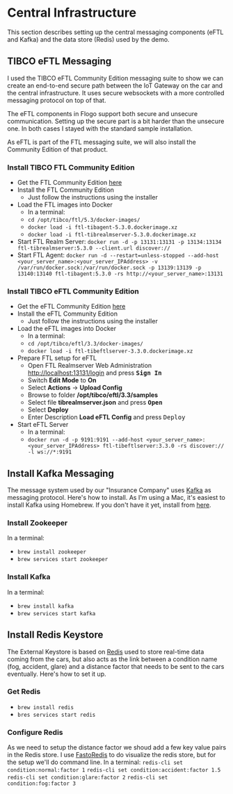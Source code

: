 # Central Infrastructure

This section describes setting up the central messaging components (eFTL and Kafka) and the data store (Redis) used by the demo.

## TIBCO eFTL Messaging
I used the TIBCO eFTL Community Edition messaging suite  to show we can create an end-to-end secure path between the IoT Gateway on the car and the central infrastructure. It uses secure websockets with a more controlled messaging protocol on top of that.

The eFTL components in Flogo support both secure and unsecure communication. Setting up the secure part is a bit harder than the unsecure one. In both cases I stayed with the standard sample installation.

As eFTL is part of the FTL messaging suite, we will also install the Community Edition of that product.

### Install TIBCO FTL Community Edition
* Get the FTL Community Edition [here](https://www.tibco.com/products/tibco-ftl)
* Install the FTL Community Edition
	* Just follow the instructions using the installer
* Load the FTL images into Docker
	* In a terminal:
	* `cd /opt/tibco/ftl/5.3/docker-images/`
	* `docker load -i ftl-tibagent-5.3.0.dockerimage.xz` 
	* `docker load -i ftl-tibrealmserver-5.3.0.dockerimage.xz`
* Start FTL Realm Server:
`docker run -d -p 13131:13131 -p 13134:13134 ftl-tibrealmserver:5.3.0 --client.url discover://`
* Start FTL Agent:
`docker run -d --restart=unless-stopped --add-host <your_server_name>:<your_server_IPAddress> -v /var/run/docker.sock:/var/run/docker.sock -p 13139:13139 -p 13140:13140 ftl-tibagent:5.3.0 -rs http://<your_server_name>:13131`

### Install TIBCO eFTL Community Edition
* Get the eFTL Community Edition [here](https://www.tibco.com/products/tibco-eftl)
* Install the eFTL Community Edition
	* Just follow the instructions using the installer
* Load the eFTL images into Docker
	* In a terminal:
	* `cd /opt/tibco/eftl/3.3/docker-images/`
	* `docker load -i ftl-tibeftlserver-3.3.0.dockerimage.xz`
* Prepare FTL setup for eFTL
	* Open FTL Realmserver Web Administration [http://localhost:13131/login](http://localhost:13131/login) and press <kbd>**Sign In**</kbd>
	* Switch **Edit Mode** to **On**
	* Select **Actions** -> **Upload Config**
	* Browse to folder **/opt/tibco/eftl/3.3/samples**
	* Select file **tibrealmserver.json** and press <kbd>**Open**</kbd>
	* Select **Deploy**
	* Enter Description **Load eFTL Config** and press <kbd>Deploy</kbd>
* Start eFTL Server
	* In a terminal: 
	* `docker run -d -p 9191:9191 --add-host <your_server_name>:<your_server_IPAddress> ftl-tibeftlserver:3.3.0 -rs discover:// -l ws://*:9191`

## Install Kafka Messaging
The message system used by our "Insurance Company" uses [Kafka](https://kafka.apache.org/) as messaging protocol. Here's how to install. As I'm using a Mac, it's easiest to install Kafka using Homebrew. If you don't have it yet, install from [here](https://brew.sh/).

### Install Zookeeper

In a terminal:

* `brew install zookeeper`
* `brew services start zookeeper`

### Install Kafka
In a terminal:

* `brew install kafka`
* `brew services start kafka`


## Install Redis Keystore
The External Keystore is based on [Redis](https://redis.io/) used to store real-time data coming from the cars, but also acts as the link between a condition name (fog, accident, glare) and a distance factor that needs to be sent to the cars eventually. Here's how to set it up.

### Get Redis
* `brew install redis`
* `bres services start redis`

### Configure Redis
As we need to setup the distance factor we shoud add a few key value pairs in the Redis store. I use [FastoRedis](http://fastoredis.com/) to do visualize the redis store, but for the setup we'll do command line.
In a terminal:
`redis-cli set condition:normal:factor 1`
`redis-cli set condition:accident:factor 1.5`
`redis-cli set condition:glare:factor 2`
`redis-cli set condition:fog:factor 3`

